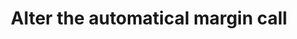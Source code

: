 ---
title: Alter the automatical margin call
position_number: 10
type: post
description: /user/v1/position/auto-margin
parameters:
    -
        name: symbol
        type: string
        mandatory: true
        default: N/A
        description: Trading pair
        ranges:
    -
        name: positionSide
        type: string
        mandatory: true
        default: N/A
        description: Position side
        ranges: LONG;SHORT
    -
        name: autoMargin
        type: boolean
        mandatory: true
        default: N/A
        description: Whether to automatically call margin
        ranges: true;false
left_code_blocks:
    -
        code_block: "public void getMarketConfig() {\r\n\tString text = HttpUtil.get(URL + \"/data/api/user/v1/getMarketConfig\");\r\n\tSystem.out.println(text);\r\n}"
        title: Java
        language: java
right_code_blocks:
    - code_block: |-
        {
          "error": {
            "code": "",
            "msg": ""
          },
          "msgInfo": "",
          "result": {},
          "returnCode": 0
        }
      title: Response
      language: json
---